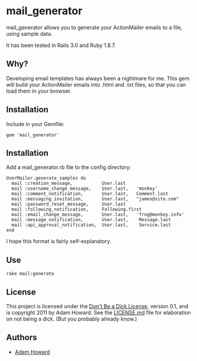 # mail_generator

mail_generator allows you to generate your ActionMailer emails to a file, using sample data.

It has been tested in Rails 3.0 and Ruby 1.8.7.

## Why?

Developing email templates has always been a nightmare for me. This gem will build your ActionMailer emails into .html and .txt files, so that you can load them in your browser.

## Installation

Include in your Gemfile:

    gem 'mail_generator'

## Installation

Add a mail_generator.rb file to the config directory:

    UserMailer.generate_samples do
      mail :creation_message,           User.last
      mail :username_change_message,    User.last,   'monkey'
      mail :comment_notification,       User.last,   Comment.last
      mail :messaging_invitation,       User.last,   "james@site.com"
      mail :password_reset_message,     User.last
      mail :following_notification,     Following.first
      mail :email_change_message,       User.last,   'frog@monkey.info'
      mail :message_notification,       User.last,    Message.last
      mail :api_approval_notification,  User.last,    Service.last
    end

I hope this format is fairly self-explanatory.

## Use

    rake mail:generate

## License

This project is licensed under the [Don't Be a Dick License][0], version 0.1, and is copyright 2011 by Adam Howard. See the [LICENSE.md][0] file for elaboration on not being a dick.  (But you probably already know.)

## Authors

* [Adam Howard](https://github.com/skattyadz)

[0]: http://github.com/SFEley/candy/blob/master/LICENSE.markdown
